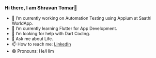 ### Hi there, I am Shravan Tomar👋

- 🔭 I’m currently working on Automation Testing using Appium at Saathi WorldApp.
- 🌱 I’m currently learning Flutter for App Development.
- 🤔 I’m looking for help with Dart Coding.
- 💬 Ask me about Life.
- 📫 How to reach me: [LinkedIn](https://www.linkedin.com/in/shravan-tomar-qa/)
- 😄 Pronouns: He/Him
